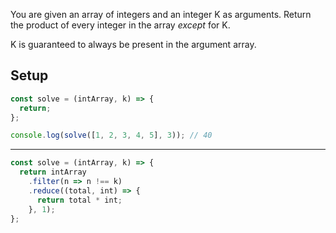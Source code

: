 You are given an array of integers and an integer K as arguments. Return the product of every integer in the array _except_ for K.

K is guaranteed to always be present in the argument array.

## Setup

```js
const solve = (intArray, k) => {
  return;
};

console.log(solve([1, 2, 3, 4, 5], 3)); // 40
```

---

```js
const solve = (intArray, k) => {
  return intArray
    .filter(n => n !== k)
    .reduce((total, int) => {
      return total * int;
    }, 1);
};
```
